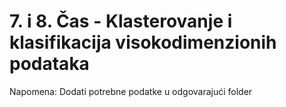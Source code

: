 # 7. i 8. Čas - Klasterovanje i klasifikacija visokodimenzionih podataka

Napomena: Dodati potrebne podatke u odgovarajući folder